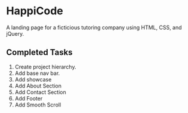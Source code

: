 # HappiCode

A landing page for a ficticious tutoring company using HTML, CSS, and jQuery.

## Completed Tasks

1. Create project hierarchy.
2. Add base nav bar.
3. Add showcase
4. Add About Section
5. Add Contact Section
6. Add Footer
7. Add Smooth Scroll
